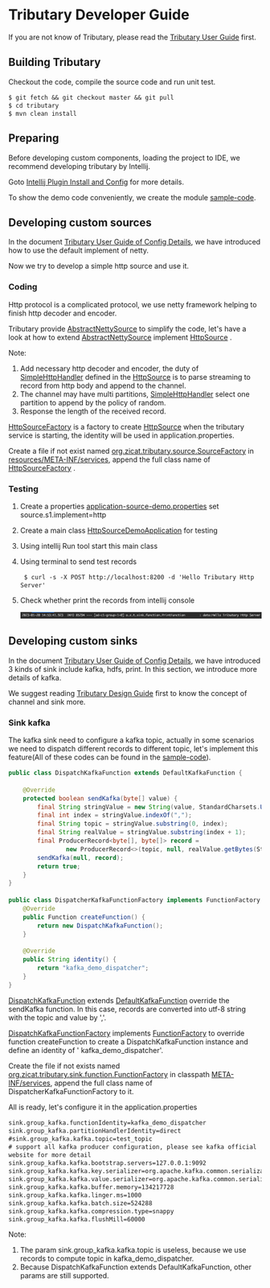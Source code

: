 # Tributary Developer Guide

If you are not know of Tributary, please read the [Tributary User Guide](user_guide.md) first.

## Building Tributary

Checkout the code, compile the source code and run unit test.

```shell script
$ git fetch && git checkout master && git pull
$ cd tributary
$ mvn clean install
```

## Preparing

Before developing custom components, loading the project to IDE, we recommend developing tributary by Intellij.

Goto [Intellij Plugin Install and Config](intellij_plugin.md) for more details.

To show the demo code conveniently, we create the module [sample-code](../sample-code).

## Developing custom sources

In the document [Tributary User Guide of Config Details](user_guide_config_detail.md), we have introduced how to use the
default implement of netty.

Now we try to develop a simple http source and use it.

### Coding

Http protocol is a complicated protocol, we use netty framework helping to finish http decoder and encoder.

Tributary provide
[AbstractNettySource](../tributary-source/src/main/java/org/zicat/tributary/source/netty/AbstractNettySource.java)
to simplify the code, let's have a look at how to extend
[AbstractNettySource](../tributary-source/src/main/java/org/zicat/tributary/source/netty/AbstractNettySource.java)
implement [HttpSource](../sample-code/src/main/java/org/zicat/tributary/demo/source/HttpSource.java)
.

Note:

1. Add necessary http decoder and encoder, the duty
   of [SimpleHttpHandler](../sample-code/src/main/java/org/zicat/tributary/demo/source/SimpleHttpHandler.java)
   defined in the
   [HttpSource](../sample-code/src/main/java/org/zicat/tributary/demo/source/HttpSource.java)
   is to parse streaming to record from http body and append to the channel.
2. The channel may have multi
   partitions, [SimpleHttpHandler](../sample-code/src/main/java/org/zicat/tributary/demo/source/SimpleHttpHandler.java)
   select one partition to append by the policy of random.
3. Response the length of the received record.

[HttpSourceFactory](../sample-code/src/main/java/org/zicat/tributary/demo/source/HttpSourceFactory.java)
is a factory to create
[HttpSource](../sample-code/src/main/java/org/zicat/tributary/demo/source/HttpSource.java)
when the tributary service is starting, the identity will be used in application.properties.

Create a file if not exist
named [org.zicat.tributary.source.SourceFactory](../sample-code/src/main/resources/META-INF/services/org.zicat.tributary.source.SourceFactory)
in [resources/META-INF/services](../sample-code/src/main/resources/META-INF/services), append the full class name
of [HttpSourceFactory](../sample-code/src/main/java/org/zicat/tributary/demo/source/HttpSourceFactory.java)
.

### Testing

1. Create a
   properties [application-source-demo.properties](../sample-code/src/main/resources/application-source-demo.properties)
   set source.s1.implement=http

2. Create a main
   class [HttpSourceDemoApplication](../sample-code/src/main/java/org/zicat/tributary/demo/HttpSourceDemoApplication.java)
   for testing

3. Using intellij Run tool start this main class

4. Using terminal to send test records

    ```shell script
     $ curl -s -X POST http://localhost:8200 -d 'Hello Tributary Http Server'
    ```

5. Check whether print the records from intellij console

   ![image](picture/source_http_demo_receive_data.png)

## Developing custom sinks

In the document [Tributary User Guide of Config Details](user_guide_config_detail.md), we have introduced 3 kinds of
sink include kafka, hdfs, print. In this section, we introduce more details of kafka.

We suggest reading [Tributary Design Guide](tributary_design_guide.md) first to know the concept of channel and sink
more.

### Sink kafka

The kafka sink need to configure a kafka topic, actually in some scenarios we need to dispatch different records to
different topic, let's implement this feature(All of these codes can be found in the [sample-code](../sample-code)).

```java
public class DispatchKafkaFunction extends DefaultKafkaFunction {

    @Override
    protected boolean sendKafka(byte[] value) {
        final String stringValue = new String(value, StandardCharsets.UTF_8);
        final int index = stringValue.indexOf(",");
        final String topic = stringValue.substring(0, index);
        final String realValue = stringValue.substring(index + 1);
        final ProducerRecord<byte[], byte[]> record =
                new ProducerRecord<>(topic, null, realValue.getBytes(StandardCharsets.UTF_8));
        sendKafka(null, record);
        return true;
    }
}

public class DispatcherKafkaFunctionFactory implements FunctionFactory {
    @Override
    public Function createFunction() {
        return new DispatchKafkaFunction();
    }

    @Override
    public String identity() {
        return "kafka_demo_dispatcher";
    }
}
```

[DispatchKafkaFunction](../sample-code/src/main/java/org/zicat/tributary/demo/sink/DispatchKafkaFunction.java)
extends
[DefaultKafkaFunction](../tributary-sink/tributary-sink-kafka/src/main/java/org/zicat/tributary/sink/kafka/DefaultKafkaFunction.java)
override the sendKafka function. In this case, records are converted into utf-8 string with the topic and value by ','.

[DispatchKafkaFunctionFactory](
../sample-code/src/main/java/org/zicat/tributary/demo/sink/DispatchKafkaFunctionFactory.java) implements
[FunctionFactory](../tributary-sink/tributary-sink-base/src/main/java/org/zicat/tributary/sink/function/FunctionFactory.java)
to override function createFunction to create a DispatchKafkaFunction instance and define an identity of '
kafka_demo_dispatcher'.

Create the file if not exists named
[org.zicat.tributary.sink.function.FunctionFactory](../sample-code/src/main/resources/META-INF/services/org.zicat.tributary.sink.function.FunctionFactory)
in classpath [META-INF/services](../sample-code/src/main/resources/META-INF/services), append the full class name of
DispatcherKafkaFunctionFactory to it.

All is ready, let's configure it in the application.properties

```properties
sink.group_kafka.functionIdentity=kafka_demo_dispatcher
sink.group_kafka.partitionHandlerIdentity=direct
#sink.group_kafka.kafka.topic=test_topic
# support all kafka producer configuration, please see kafka official website for more detail
sink.group_kafka.kafka.bootstrap.servers=127.0.0.1:9092
sink.group_kafka.kafka.key.serializer=org.apache.kafka.common.serialization.ByteArraySerializer
sink.group_kafka.kafka.value.serializer=org.apache.kafka.common.serialization.ByteArraySerializer
sink.group_kafka.kafka.buffer.memory=134217728
sink.group_kafka.kafka.linger.ms=1000
sink.group_kafka.kafka.batch.size=524288
sink.group_kafka.kafka.compression.type=snappy
sink.group_kafka.kafka.flushMill=60000
```

Note:

1. The param sink.group_kafka.kafka.topic is useless, because we use records to compute topic in kafka_demo_dispatcher.
2. Because DispatchKafkaFunction extends DefaultKafkaFunction, other params are still supported.
